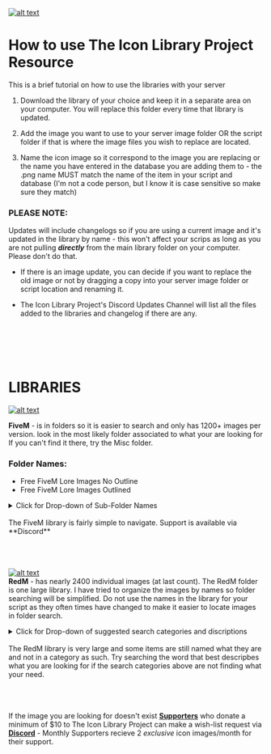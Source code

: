 <a id="libraryiconxsm" href="#libraryiconxsm"><img alt="alt text" src="https://github.com/user-attachments/assets/1fe211e1-53b6-4142-b5b2-ac0fa71c8ef4" /></a>
# How to use The Icon Library Project Resource

This is a brief tutorial on how to use the libraries with your server

1. Download the library of your choice and keep it in a separate area on your computer. You will replace this folder every time that library is updated.

2. Add the image you want to use to your server image folder OR the script folder if that is where the image files you wish to replace are located.

3. Name the icon image so it correspond to the image you are replacing or the name you have entered in the database you are adding them to - the .png name MUST match the name of the item in your script and database (I'm not a code person, but I know it is case sensitive so make sure they match)

### **PLEASE NOTE:**
Updates will include changelogs so if you are using a current image and it's updated in the library by name - this won't affect your scrips as long as you are not pulling ***directly*** from the main library folder on your computer. Please don't do that.

* If there is an image update, you can decide if you want to replace the old image or not by dragging a copy into your server image folder or script location and renaming it.

* The Icon Library Project's Discord Updates Channel will list all the files added to the libraries and changelog if there are any.   <br />
<br/>
<br/>
<br/>
<br/>

# LIBRARIES
<a id="FiveM Logo OrangeSM" href="#FiveM Logo OrangeSM"><img alt="alt text" src="https://github.com/user-attachments/assets/2ae684bd-e449-49ce-beb3-929b74d30bc2" /></a>

**FiveM** - is in folders so it is easier to search and only has 1200+ images per version. look in the most likely folder associated to what your are looking for 
If you can't find it there, try the Misc folder.

### **Folder Names:**
* Free FiveM Lore Images No Outline
* Free FiveM Lore Images Outlined

<details>

<summary> Click for Drop-down of Sub-Folder Names</summary>

### FOLDER CATEGORIES:
|         A-H                           |         J-W          |
|        :---:                          |        :---:         |
|  * Alcohol (Bottles and Mixed Drinks) |  * Jewelry           |
|  * Camping                            |  * Licenses and IDs  |
|  * Crafting                           |  * Mining            |
|  * Crime                              |  * Misc              |
|  * Drugs                              |  * Moonshine         |
|  * Electronic                         |  * PD                |
|  * EMS                                |  * Tools             |
|  * Farming                            |  * Vapes             |
|  * Fishing                            |  * Weapon Tints      |
|  * Food                               |  * Weapons           |
|  * Garage                             |    |
|  * Hunting                            |    |

</details>
<br/>
The FiveM library is fairly simple to navigate. Support is available via **Discord**
<br/>
<br/>
<br/>
<br/>

<a id="RedM Logo RedSM" href="#RedM Logo RedSM"><img alt="alt text" src="https://github.com/user-attachments/assets/646df848-409a-4c5c-85f0-9331548f141c" /></a><br/>
**RedM** - has nearly 2400 individual images (at last count). The RedM folder is one large library. I have tried to organize the images by names so folder searching will be simplified. Do not use the names in the library for your script as they often times have changed to make it easier to locate images in folder search.

<details>

<summary> Click for Drop-down of suggested search categories and discriptions</summary>
<br/>

### IMAGE CATEGORIES:
|                 CATEGORY                      |         DESCRIPTION                                                                                   |
|                  :---:                        |         :---:                                                                                         |
|                 * a_c                         |  This is the ped model names from ped model [database](https://www.rdr2mods.com/wiki/peds/)           |
|                 * alcohol                     |  Alcohol drinks and bottles                                                                           |
|                 * ammo                        |  All ammo types                                                                                       |
|                 * clothes                     |  Assorted Clothing items                                                                              |
|                 * collector                   |  Cigarette Collector Cards Assorted - Not Complete yet                                                |
|                 * consumable                  |  Everything you can eat, drink, smoke and use                                                         |
|                 * furniture (600-700 items?)  |  This is a large section, at some point I hope to add a discription to name                           |
|                 * hair                        |  Grooming related images - mostly male hair an beard care                                             |
|                 * herb                        |  Mostly things you can plant or harvest and icons related to herbs                                    |
|                 * lumber                      |  Lumber related images                                                                                |
|                 * mining                      |  Mining realated images                                                                               |
|                 * meat                        |  all the raw and cooked meats (including fish)                                                        |
|                 * tobacco                     |  Tobacco and tobacco products                                                                         |
|                 * provision                   |  Collections of Heirloom Items, Money, Jewelry, Arrowheads, Eggs, Beaks and More                      |
|                 * resource                    |  Horns, Pelts, items used for crafting, resources                                                     |
|                 * seed                        |  At last count - 82 varieties of seed packs that each correspond to a consumable_herbs                |
|                 * tool                        |  All the tools                                                                                        |
|                 * weapon                      |  All current weapon images                                                                            |
|                 * weapon_melee                |  All current melee weapons                                                                            |


</details>
<br/>
The RedM library is very large and some items are still named what they are and not in a category as such. Try searching the word that best descripbes what you are looking for if the search categories above are not finding what your need.
<br/>
<br/>
<br/>
<br/>

If the image you are looking for doesn't exist [**Supporters**](https://ko-fi.com/theiconlibraryproject) who donate a minimum of $10 to The Icon Library Project can make a wish-list request via [**Discord**](https://discord.gg/7kMt8dFzka) - Monthly Supporters recieve 2 *exclusive* icon images/month for their support.
